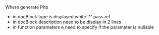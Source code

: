 
Where generate Php
- in docBlock type is displayed white '*' pass ref
- in docBlock description need to be display in 2 lines
- in function parameters e need to specify if the parameter is nullable
